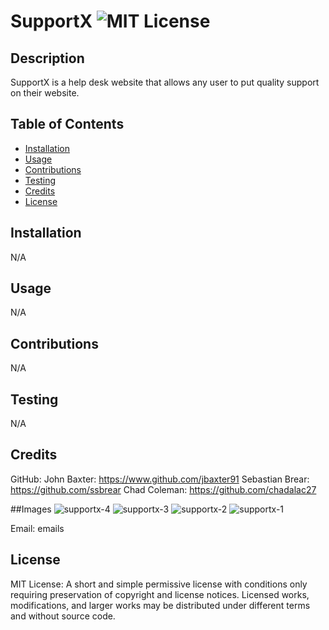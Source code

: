 # SupportX ![MIT License](https://img.shields.io/badge/License-MIT-Green)

## Description

SupportX is a help desk website that allows any user to put quality support on their website.

## Table of Contents

* [Installation](#installation)
* [Usage](#usage)
* [Contributions](#contributions)
* [Testing](#testing)
* [Credits](#credits)
* [License](#license)

## Installation
N/A

## Usage
N/A

## Contributions
N/A

## Testing
N/A

## Credits
GitHub: 
John Baxter: https://www.github.com/jbaxter91
Sebastian Brear: https://github.com/ssbrear
Chad Coleman: https://github.com/chadalac27

##Images
![supportx-4](https://user-images.githubusercontent.com/67088604/102697532-46731800-41eb-11eb-9d5f-3b5d0abe7387.png)
![supportx-3](https://user-images.githubusercontent.com/67088604/102697533-470bae80-41eb-11eb-9985-db4740f2b7c6.png)
![supportx-2](https://user-images.githubusercontent.com/67088604/102697534-470bae80-41eb-11eb-848c-38e0198fe57b.png)
![supportx-1](https://user-images.githubusercontent.com/67088604/102697535-470bae80-41eb-11eb-942d-405061a751ee.png)


Email: emails
## License
MIT License: A short and simple permissive license with conditions only requiring preservation of copyright and license notices. Licensed works, modifications, and larger works may be distributed under different terms and without source code.
